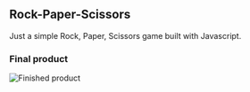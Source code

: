 ## Rock-Paper-Scissors

Just a simple Rock, Paper, Scissors game built with Javascript.

### Final product
![Finished product](https://drive.google.com/file/d/13T5rHRH7F5UI_kL2iU0hAS_B2wLwQmzj/view?usp=sharing)
